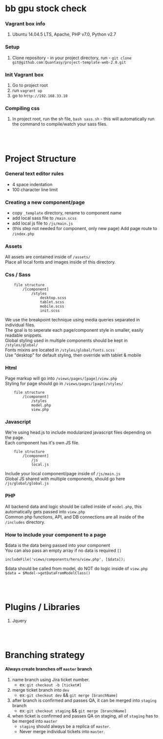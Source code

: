 # bb gpu stock check

### Vagrant box info

1. Ubuntu 14.04.5 LTS, Apache, PHP v7.0, Python v2.7

### Setup

1. Clone repository - in your project directory, run - `git clone git@github.com:Quantasy/project-template-web-2.0.git`

### Init Vagrant box

1. Go to project root
2. run `vagrant up`
3. go to `http://192.168.33.10`

### Compiling css

1. In project root, run the sh file, `bash sass.sh` - this will automatically run the command to compile/watch your sass files.

<br /><br />

# Project Structure

### General text editor rules

-   4 space indentation
-   100 character line limit

### Creating a new component/page

-   copy `_template` directory, rename to component name
-   add local sass file to `/main.scss`
-   add local js file to `/js/main.js`
-   (this step not needed for component, only new page) Add page route to `/index.php`

### Assets

All assets are contained inside of `/assets/`<br />
Place all local fonts and images inside of this directory.

### Css / Sass

```
    file structure
        /[component]
            /styles
                desktop.scss
                tablet.scss
                mobile.scss
                init.scss
```

We use the breakpoint technique using media queries separated in individual files.<br />
The goal is to seperate each page/component style in smaller, easily readable snippets.<br />
Global styling used in multiple components should be kept in `/styles/global/`<br />
Fonts mixins are located in `/styles/global/fonts.scss`<br />
Use "desktop" for default styling, then override with tablet & mobile

### Html

Page markup will go into `/views/pages/[page]/view.php`<br />
Styling for page should go in `/views/pages/[page]/styles/`

```
    file structure
        /[component]
            /styles
            model.php
            view.php
```

### Javascript

We're using head.js to include modularized javascript files depending on the page.<br />
Each component has it's own JS file.<br />

```
    file structure
        /[component]
            /js
            local.js
```

Include your local component/page inside of `/js/main.js`<br />
Global JS shared with multiple components, should go here `/js/global/global.js`

### PHP

All backend data and logic should be called inside of `model.php`, this automatically gets passed into `view.php`<br />
Common php functions, API, and DB connections are all inside of the `/includes` directory.

### How to include your component to a page

\$data is the data being passed into your component<br />
You can also pass an empty array if no data is required `[]`

```
includeFile('views/components/hero/view.php', [$data]);
```

\$data should be called from model, do NOT do logic inside of `view.php` <br />
`$data = $Model->getDataFromModelClass()`

<br /><br />

# Plugins / Libraries

1. Jquery

<br /><br />

# Branching strategy

#### Always create branches off `master` branch

1. name branch using Jira ticket number.<br />
    - ex: `git checkout -b [ticket#]`
2. merge ticket branch into `dev` <br />
    - ex: `git checkout dev` && `git merge [branchName]`
3. after branch is confirmed and passes QA, it can be merged into `staging` branch<br />
    - ex: `git checkout staging` && `git merge [branchName]`
4. when ticket is confirmed and passes QA on staging, all of `staging` has to be merged into `master`<br />
    - `staging` should always be a replica of `master`.
    - Never merge individual tickets into `master`.

